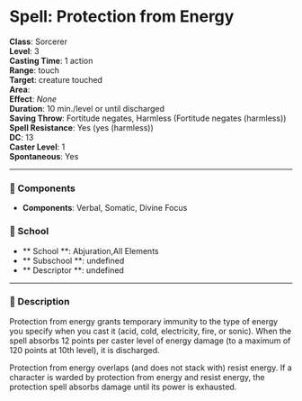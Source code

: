 
# Spell: Protection from Energy
**Class**: Sorcerer  
**Level**: 3  
**Casting Time**: 1 action  
**Range**: touch  
**Target**: creature touched  
**Area**:   
**Effect**: _None_  
**Duration**: 10 min./level or until discharged  
**Saving Throw**: Fortitude negates, Harmless (Fortitude negates (harmless))  
**Spell Resistance**: Yes (yes (harmless))  
**DC**: 13  
**Caster Level**: 1  
**Spontaneous**: Yes

---

### 🔮 Components
- **Components**: Verbal, Somatic, Divine Focus

### 🏫 School
- ** School **: Abjuration,All Elements
- ** Subschool **: undefined
- ** Descriptor **: undefined
---

### 📜 Description
Protection from energy grants temporary immunity to the type of energy you specify when you cast it (acid, cold, electricity, fire, or sonic). When the spell absorbs 12 points per caster level of energy damage (to a maximum of 120 points at 10th level), it is discharged.

Protection from energy overlaps (and does not stack with) resist energy. If a character is warded by protection from energy and resist energy, the protection spell absorbs damage until its power is exhausted.
